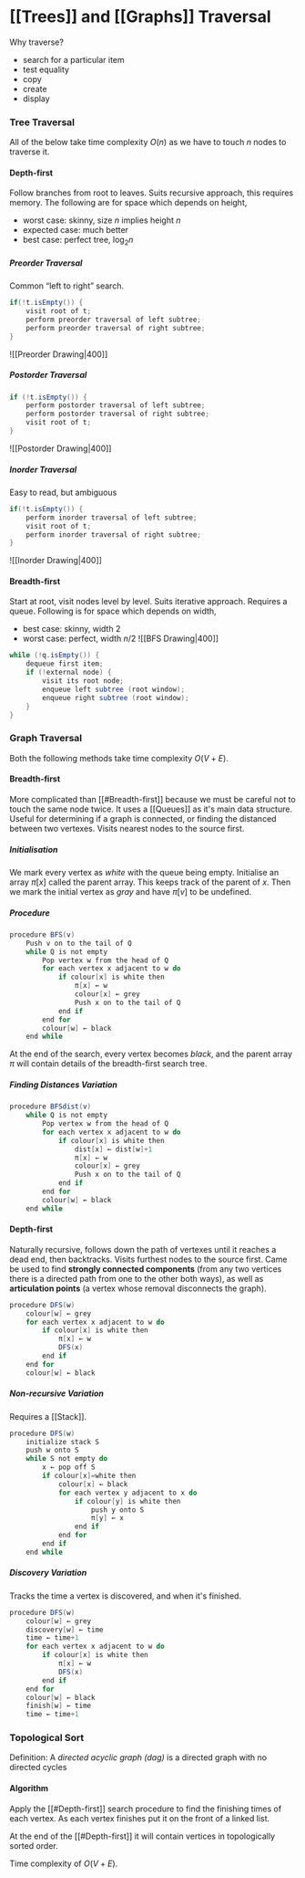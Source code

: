 # [[Trees]] and [[Graphs]] Traversal
Why traverse?
- search for a particular item
- test equality
- copy
- create
- display

### Tree Traversal
All of the below take time complexity $O(n)$ as we have to touch $n$ nodes to traverse it.
#### Depth-first
Follow branches from root to leaves. Suits recursive approach, this requires memory. 
The following are for space which depends on height,
- worst case: skinny, size $n$ implies height $n$
- expected case: much better
- best case: perfect tree, $\log_2 n$
##### Preorder Traversal
Common “left to right” search.
```java
if(!t.isEmpty()) {  
	visit root of t;  
	perform preorder traversal of left subtree;  
	perform preorder traversal of right subtree;  
}
```

![[Preorder Drawing|400]]

##### Postorder Traversal
```java
if (!t.isEmpty()) {
	perform postorder traversal of left subtree;
	perform postorder traversal of right subtree;
	visit root of t;
}
```

![[Postorder Drawing|400]]
##### Inorder Traversal
Easy to read, but ambiguous
```java
if(!t.isEmpty()) {  
	perform inorder traversal of left subtree;  
	visit root of t;  
	perform inorder traversal of right subtree;  
}
```

![[Inorder Drawing|400]]

#### Breadth-first
Start at root, visit nodes level by level.
Suits iterative approach. Requires a queue.
Following is for space which depends on width,
- best case: skinny, width 2
- worst case: perfect, width $n/2$
![[BFS Drawing|400]]

```java
while (!q.isEmpty()) {  
	dequeue first item;  
	if (!external node) {  
		visit its root node;  
		enqueue left subtree (root window);  
		enqueue right subtree (root window);  
	}  
}
```

### Graph Traversal
Both the following methods take time complexity $O(V + E)$.
#### Breadth-first
More complicated than [[#Breadth-first]] because we must be careful not to touch the same node twice. It uses a [[Queues]] as it's main data structure. Useful for determining if a graph is connected, or finding the distanced between two vertexes. Visits nearest nodes to the source first.

##### Initialisation
We mark every vertex as *white* with the queue being empty. Initialise an array $\pi [x]$ called the parent array. This keeps track of the parent of $x$. Then we mark the initial vertex as *gray* and have $\pi [v]$ to be undefined.

##### Procedure
```java
procedure BFS(v)  
	Push v on to the tail of Q  
	while Q is not empty  
		Pop vertex w from the head of Q  
		for each vertex x adjacent to w do  
			if colour[x] is white then  
				π[x] ← w  
				colour[x] ← grey  
				Push x on to the tail of Q  
			end if  
		end for  
		colour[w] ← black  
	end while
```
At the end of the search, every vertex becomes *black*, and the parent array $\pi$ will contain details of the breadth-first search tree.

##### Finding Distances Variation
```java
procedure BFSdist(v)
	while Q is not empty  
		Pop vertex w from the head of Q  
		for each vertex x adjacent to w do  
			if colour[x] is white then  
				dist[x] ← dist[w]+1  
				π[x] ← w  
				colour[x] ← grey  
				Push x on to the tail of Q  
			end if  
		end for  
		colour[w] ← black  
	end while
```

#### Depth-first
Naturally recursive, follows down the path of vertexes until it reaches a dead end, then backtracks. Visits furthest nodes to the source first. Came be used to find **strongly connected components** (from any two vertices there is a directed path from one to the other both ways), as well as **articulation points** (a vertex whose removal disconnects the graph).

```java
procedure DFS(w)  
	colour[w] ← grey  
	for each vertex x adjacent to w do  
		if colour[x] is white then  
			π[x] ← w  
			DFS(x)  
		end if  
	end for  
	colour[w] ← black
```

##### Non-recursive Variation
Requires a [[Stack]].
```java
procedure DFS(w)  
	initialize stack S  
	push w onto S  
	while S not empty do  
		x ← pop off S  
		if colour[x]=white then  
			colour[x] ← black  
			for each vertex y adjacent to x do  
				if colour[y] is white then  
					push y onto S  
					π[y] ← x  
				end if  
			end for  
		end if  
	end while
```

##### Discovery Variation
Tracks the time a vertex is discovered, and when it's finished.
```java
procedure DFS(w)  
	colour[w] ← grey  
	discovery[w] ← time  
	time ← time+1  
	for each vertex x adjacent to w do  
		if colour[x] is white then  
			π[x] ← w  
			DFS(x)  
		end if  
	end for  
	colour[w] ← black  
	finish[w] ← time  
	time ← time+1
```

### Topological Sort
Definition: A *directed acyclic graph (dag)* is a directed graph with no directed cycles

#### Algorithm
Apply the [[#Depth-first]] search procedure to find the finishing times of each vertex. As each vertex finishes put it on the front of a linked list.

At the end of the [[#Depth-first]] it will contain vertices in topologically sorted order.

Time complexity of $O(V + E)$.
